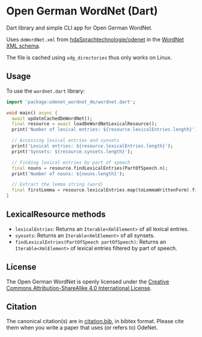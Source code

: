 Open German WordNet (Dart)
==========================

Dart library and simple CLI app for Open German WordNet.

Uses `deWordNet.xml` from
[hdaSprachtechnologie/odenet](https://github.com/hdaSprachtechnologie/odenet)
in the [WordNet XML schema](https://globalwordnet.github.io/schemas/).

The file is cached using `xdg_directories` thus only works on Linux.

## Usage

To use the `wordnet.dart` library:

```dart
import 'package:odenet_wordnet_de/wordnet.dart';

void main() async {
  await updateCachedDeWordNet();
  final resource = await loadDeWordNetLexicalResource();
  print('Number of lexical entries: ${resource.lexicalEntries.length}');

  // Accessing lexical entries and synsets
  print('Lexical entries: ${resource.lexicalEntries.length}');
  print('Synsets: ${resource.synsets.length}');

  // Finding lexical entries by part of speech
  final nouns = resource.findLexicalEntries(PartOfSpeech.n);
  print('Number of nouns: ${nouns.length}');

  // Extract the lemma string (word)
  final firstLemma = resource.lexicalEntries.map(toLemmaWrittenForm).first;
}
```

## LexicalResource methods

* `lexicalEntries`: Returns an `Iterable<XmlElement>` of all lexical entries.
* `synsets`: Returns an `Iterable<XmlElement>` of all synsets.
* `findLexicalEntries(PartOfSpeech partOfSpeech)`: Returns an `Iterable<XmlElement>` of lexical entries filtered by part of speech.

## License

The Open German WordNet is openly licensed under the
[Creative Commons Attribution-ShareAlike 4.0 International License](https://creativecommons.org/licenses/by-sa/4.0/).

## Citation

The canonical citation(s) are in
[citation.bib](https://github.com/hdaSprachtechnologie/odenet/blob/master/citation.bib),
in bibtex format. Please cite them when you write a paper that uses (or
refers to) OdeNet.
